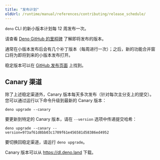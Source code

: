 ```yaml
---
title: "发布计划"
oldUrl: /runtime/manual/references/contributing/release_schedule/
---
```


`deno` CLI 的新小版本计划每 12 周发布一次。

请查看 [Deno GitHub 的里程碑](https://github.com/denoland/deno/milestones) 了解即将发布的版本。

通常在小版本发布后会有几个补丁版本（每周进行一次）；之后，新的功能合并窗口将为即将到来的小版本发布打开。

稳定版本可以在 [GitHub 发布页面](https://github.com/denoland/deno/releases) 上找到。

## Canary 渠道

除了上述稳定渠道外，Canary 版本每天多次发布（针对每次主分支上的提交）。您可以通过运行以下命令升级到最新的 Canary 版本：

```console
deno upgrade --canary
```

要更新到特定的 Canary 版本，请在 `--version` 选项中传递提交哈希：

```console
deno upgrade --canary --version=973af61d8bb03c1709f61e456581d58386ed4952
```

要切换回稳定渠道，请运行 `deno upgrade`。

Canary 版本可以从 https://dl.deno.land 下载。